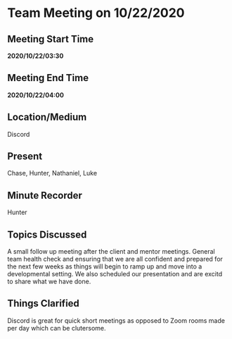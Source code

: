 # Team Meeting on 10/22/2020

## Meeting Start Time

**2020/10/22/03:30**

## Meeting End Time

**2020/10/22/04:00**

## Location/Medium

Discord

## Present

Chase,
Hunter,
Nathaniel,
Luke

## Minute Recorder

Hunter

## Topics Discussed

A small follow up meeting after the client and mentor meetings. General team health check and ensuring that we are all confident and prepared for the next few weeks as things will begin to ramp up and move into a developmental setting. We also scheduled our presentation and are excitd to share what we have done.

## Things Clarified

Discord is great for quick short meetings as opposed to Zoom rooms made per day which can be clutersome.

